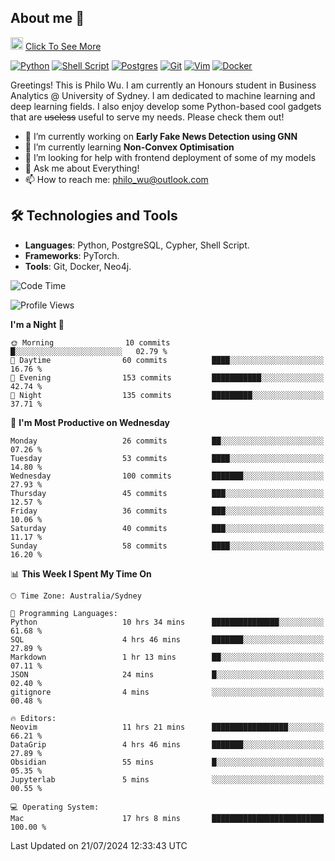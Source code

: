## About me 🤗

<a href="#"><img src="https://media.giphy.com/media/hvRJCLFzcasrR4ia7z/giphy.gif" width="20px" height="20px"></a> [Click To See More](https://codeboyphilo.github.io)

[![Python](https://img.shields.io/badge/python-3670A0?style=for-the-badge&logo=python&logoColor=ffdd54)](#)
[![Shell Script](https://img.shields.io/badge/shell_script-%23121011.svg?style=for-the-badge&logo=gnu-bash&logoColor=white)](#)
[![Postgres](https://img.shields.io/badge/postgres-%23316192.svg?style=for-the-badge&logo=postgresql&logoColor=white)](#)
[![Git](https://img.shields.io/badge/git-%23F05033.svg?style=for-the-badge&logo=git&logoColor=white)](#)
[![Vim](https://img.shields.io/badge/VIM-%2311AB00.svg?style=for-the-badge&logo=vim&logoColor=white)](#)
[![Docker](https://img.shields.io/badge/docker-%230db7ed.svg?style=for-the-badge&logo=docker&logoColor=white)](#)

Greetings! This is Philo Wu. I am currently an Honours student in Business Analytics \@ University of Sydney. I am dedicated to machine learning and deep learning fields. I also enjoy develop some Python-based cool gadgets that are ~~useless~~ useful to serve my needs. Please check them out!

- 🔭 I’m currently working on **Early Fake News Detection using GNN**
- 🌱 I’m currently learning **Non-Convex Optimisation**
- 🤔 I’m looking for help with frontend deployment of some of my models
- 💬 Ask me about Everything!
- 📫 How to reach me: philo_wu@outlook.com

## 🛠 Technologies and Tools
- **Languages**: Python, PostgreSQL, Cypher, Shell Script.
- **Frameworks**: PyTorch.
- **Tools**: Git, Docker, Neo4j.

<!--START_SECTION:waka-->
![Code Time](http://img.shields.io/badge/Code%20Time-335%20hrs%2014%20mins-blue)

![Profile Views](http://img.shields.io/badge/Profile%20Views-5-blue)

**I'm a Night 🦉** 

```text
🌞 Morning                10 commits          █░░░░░░░░░░░░░░░░░░░░░░░░   02.79 % 
🌆 Daytime                60 commits          ████░░░░░░░░░░░░░░░░░░░░░   16.76 % 
🌃 Evening                153 commits         ███████████░░░░░░░░░░░░░░   42.74 % 
🌙 Night                  135 commits         █████████░░░░░░░░░░░░░░░░   37.71 % 
```
📅 **I'm Most Productive on Wednesday** 

```text
Monday                   26 commits          ██░░░░░░░░░░░░░░░░░░░░░░░   07.26 % 
Tuesday                  53 commits          ████░░░░░░░░░░░░░░░░░░░░░   14.80 % 
Wednesday                100 commits         ███████░░░░░░░░░░░░░░░░░░   27.93 % 
Thursday                 45 commits          ███░░░░░░░░░░░░░░░░░░░░░░   12.57 % 
Friday                   36 commits          ███░░░░░░░░░░░░░░░░░░░░░░   10.06 % 
Saturday                 40 commits          ███░░░░░░░░░░░░░░░░░░░░░░   11.17 % 
Sunday                   58 commits          ████░░░░░░░░░░░░░░░░░░░░░   16.20 % 
```


📊 **This Week I Spent My Time On** 

```text
🕑︎ Time Zone: Australia/Sydney

💬 Programming Languages: 
Python                   10 hrs 34 mins      ███████████████░░░░░░░░░░   61.68 % 
SQL                      4 hrs 46 mins       ███████░░░░░░░░░░░░░░░░░░   27.89 % 
Markdown                 1 hr 13 mins        ██░░░░░░░░░░░░░░░░░░░░░░░   07.11 % 
JSON                     24 mins             █░░░░░░░░░░░░░░░░░░░░░░░░   02.40 % 
gitignore                4 mins              ░░░░░░░░░░░░░░░░░░░░░░░░░   00.48 % 

🔥 Editors: 
Neovim                   11 hrs 21 mins      █████████████████░░░░░░░░   66.21 % 
DataGrip                 4 hrs 46 mins       ███████░░░░░░░░░░░░░░░░░░   27.89 % 
Obsidian                 55 mins             █░░░░░░░░░░░░░░░░░░░░░░░░   05.35 % 
Jupyterlab               5 mins              ░░░░░░░░░░░░░░░░░░░░░░░░░   00.55 % 

💻 Operating System: 
Mac                      17 hrs 8 mins       █████████████████████████   100.00 % 
```


 Last Updated on 21/07/2024 12:33:43 UTC
<!--END_SECTION:waka-->
